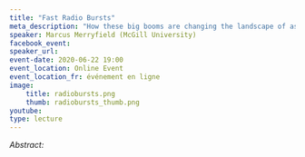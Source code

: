 ```yaml
---
title: "Fast Radio Bursts"
meta_description: "How these big booms are changing the landscape of astronomy"
speaker: Marcus Merryfield (McGill University)
facebook_event:
speaker_url:
event-date: 2020-06-22 19:00
event_location: Online Event
event_location_fr: événement en ligne
image:
    title: radiobursts.png
    thumb: radiobursts_thumb.png
youtube:
type: lecture
---
```

*Abstract:*
